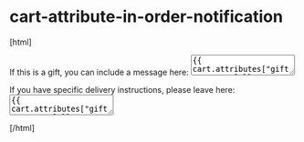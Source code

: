 # cart-attribute-in-order-notification
[html]
<div class="mess-box">
            <div class="inner-msg">
              <p class="cart-attribute__field">
                <label for="if-this-is-a-gift-you-can-include-a-message-here">If this is a gift, you can include a message here:</label>
                <textarea id="if-this-is-a-gift-you-can-include-a-message-here" name="attributes[gift-message]">{{ cart.attributes["gift-message"] }}</textarea>
              </p>
            </div>
            <div class="inner-msg">
              <p class="cart-attribute__field">
                <label for="if-you-have-specific-delivery-instructions-please-leave-here">If you have specific delivery instructions, please leave here:</label>
                <textarea id="if-you-have-specific-delivery-instructions-please-leave-here" name="attributes[delivery-instructions]">{{ cart.attributes["gift-message"] }}</textarea>
              </p>
            </div>
          </div>

[/html]
